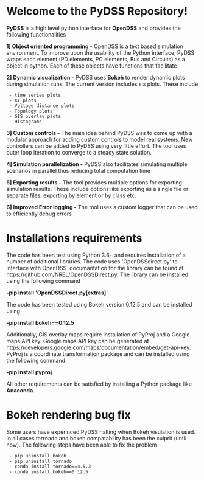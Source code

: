 ﻿# Welcome to the PyDSS Repository!

**PyDSS** is a high level python interface for **OpenDSS** and provides the following functionalities

**1] Object oriented programming -** OpenDSS is a text based simulation environment. To improve upon the usability of the Python interface, PyDSS wraps each element (PD elements, PC elements, Bus and Circuits) as a object in python. Each of these objects have functions that facilitate 

**2]	Dynamic visualization -** PyDSS uses **Bokeh** to render dynamic plots during simulation runs. The current version includes six plots. These include
	
	 - time series plots
	 - XY plots
	 - Voltage distance plots
	 - Topology plots
	 - GIS overlay plots
	 - Histograms
**3]	Custom controls -**  The main idea behind PyDSS was to come up with a modular approach for adding custom controls to model real systems. New controllers can be added to PyDSS using very little effort. The tool uses outer loop iteration to converge to a steady state solution.
 
**4]	Simulation parallelization -** PyDSS also facilitates simulating multiple scenarios in parallel thus reducing total computation time
 
**5]	Exporting results -**  The tool provides multiple options for exporting simulation results. These include options like exporting as a single file or separate files, exporting by element or by class etc.
 
**6]	Improved Error logging -**  The tool uses a custom logger that can be used to efficiently debug errors 


# Installations requirements

The code has been test using Python 3.6+ and requires installation of a number of additional libraries. The code uses 'OpenDSSdirect.py' to interface with OpenDSS. documantation for the library can be found at https://github.com/NREL/OpenDSSDirect.py. The library can be installed using the following command

 **-pip install 'OpenDSSDirect.py[extras]'**

The code has been tested using Bokeh version 0.12.5 and can be installed using

 **-pip install bokeh==0.12.5**
 

Additionally, GIS overlay maps require installation of PyProj and a Google maps API key. Google maps API key can be generated at https://developers.google.com/maps/documentation/embed/get-api-key. PyProj is a coordinate transformation package and can be installed using the following command

 **-pip install pyproj**
 
 
 All other requirements can be satisfied by installing a Python package like **Anaconda**.

# Bokeh rendering bug fix

Some users have experinced PyDSS halting when Bokeh visulation is used. In all cases torrnado and bokeh compatability has been the culprit (until now). The following steps have been able to fix the problem
	
	 - pip uninstall bokeh
	 - pip uninstall tornado
	 - conda install tornado==4.5.3
	 - conda install bokeh==0.12.5